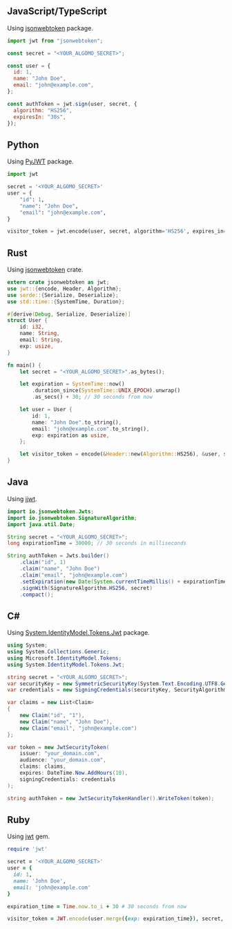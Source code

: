 ## JavaScript/TypeScript

Using [jsonwebtoken](https://www.npmjs.com/package/jsonwebtoken) package.

```js
import jwt from "jsonwebtoken";

const secret = "<YOUR_ALGOMO_SECRET>";

const user = {
  id: 1,
  name: "John Doe",
  email: "john@example.com",
};

const authToken = jwt.sign(user, secret, {
  algorithm: "HS256",
  expiresIn: "30s",
});
```

## Python

Using [PyJWT](https://pypi.org/project/PyJWT/) package.

```python
import jwt

secret = '<YOUR_ALGOMO_SECRET>'
user = {
    "id": 1,
    "name": "John Doe",
    "email": "john@example.com",
}

visitor_token = jwt.encode(user, secret, algorithm='HS256', expires_in=30)
```

## Rust

Using [jsonwebtoken](https://crates.io/crates/jsonwebtoken) crate.

```rust
extern crate jsonwebtoken as jwt;
use jwt::{encode, Header, Algorithm};
use serde::{Serialize, Deserialize};
use std::time::{SystemTime, Duration};

#[derive(Debug, Serialize, Deserialize)]
struct User {
    id: i32,
    name: String,
    email: String,
    exp: usize,
}

fn main() {
    let secret = "<YOUR_ALGOMO_SECRET>".as_bytes();

    let expiration = SystemTime::now()
        .duration_since(SystemTime::UNIX_EPOCH).unwrap()
        .as_secs() + 30; // 30 seconds from now

    let user = User {
        id: 1,
        name: "John Doe".to_string(),
        email: "john@example.com".to_string(),
        exp: expiration as usize,
    };

    let visitor_token = encode(&Header::new(Algorithm::HS256), &user, secret).unwrap();
}
```

## Java

Using [jjwt](https://github.com/jwtk/jjwt).

```java
import io.jsonwebtoken.Jwts;
import io.jsonwebtoken.SignatureAlgorithm;
import java.util.Date;

String secret = "<YOUR_ALGOMO_SECRET>";
long expirationTime = 30000; // 30 seconds in milliseconds

String authToken = Jwts.builder()
    .claim("id", 1)
    .claim("name", "John Doe")
    .claim("email", "john@example.com")
    .setExpiration(new Date(System.currentTimeMillis() + expirationTime))
    .signWith(SignatureAlgorithm.HS256, secret)
    .compact();
```

## C#

Using [System.IdentityModel.Tokens.Jwt](https://www.nuget.org/packages/System.IdentityModel.Tokens.Jwt/) package.

```csharp
using System;
using System.Collections.Generic;
using Microsoft.IdentityModel.Tokens;
using System.IdentityModel.Tokens.Jwt;

string secret = "<YOUR_ALGOMO_SECRET>";
var securityKey = new SymmetricSecurityKey(System.Text.Encoding.UTF8.GetBytes(secret));
var credentials = new SigningCredentials(securityKey, SecurityAlgorithms.HmacSha256);

var claims = new List<Claim>
{
    new Claim("id", "1"),
    new Claim("name", "John Doe"),
    new Claim("email", "john@example.com")
};

var token = new JwtSecurityToken(
    issuer: "your_domain.com",
    audience: "your_domain.com",
    claims: claims,
    expires: DateTime.Now.AddHours(10),
    signingCredentials: credentials
);

string authToken = new JwtSecurityTokenHandler().WriteToken(token);
```

## Ruby

Using [jwt](https://rubygems.org/gems/jwt) gem.

```ruby
require 'jwt'

secret = '<YOUR_ALGOMO_SECRET>'
user = {
  id: 1,
  name: 'John Doe',
  email: 'john@example.com'
}

expiration_time = Time.now.to_i + 30 # 30 seconds from now

visitor_token = JWT.encode(user.merge({exp: expiration_time}), secret, 'HS256')
```
